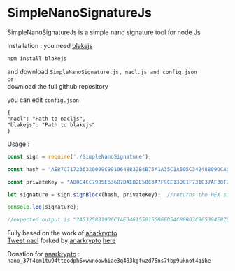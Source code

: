 # SimpleNanoSignatureJs
SimpleNanoSignatureJs is a simple nano signature tool for node Js

Installation : 
  you need [blakejs](https://www.npmjs.com/package/blakejs)
  ```
 npm install blakejs
  ```
  and download ```SimpleNanoSignature.js, nacl.js and config.json```\
 or\
 download the full github repository
 
 you can edit ```config.json```
  ```
 {
  "nacl": "Path to nacljs",
  "blakejs": "Path to blakejs"
  }
```

Usage :

```javascript
const sign = require('./SimpleNanoSignature');

const hash = "AE87C717236320099C9910648832B4B75A1A35C1A505C34248809DCA0C66DCC5"; //data to sign

const privateKey = "A88C4CC79B5E63687DAEB2E58C3A7F9CE13D81F731C37AF30F21E426475EF70E"; //must be an ed25519 based private key

let signature = sign.signBlock(hash, privateKey);  //returns the HEX signature

console.log(signature);

//expected output is "2A53258319D6C1AE3461550156B6ED54C08B03C965394E87E0A3716699F2872C63B607CD9B1D6EABBD5CF9FFC3413D1DF60D57283CE19108AC2A21E6A72C3E0D"

```

Fully based on the work of [anarkrypto](https://github.com/anarkrypto)\
[Tweet nacl](https://github.com/dchest/tweetnacl-js) forked by [anarkrypto](https://github.com/anarkrypto) [here](https://github.com/anarkrypto/nanodrop/blob/main/src/models/nano-wallet/utils/nacl.js)


Donation for [anarkrypto](https://github.com/anarkrypto) : ```nano_37f4cm1tu94tteodph6xwwnoowhiae3q483kgfwzd75ns7tbp9uknot4qihe```

